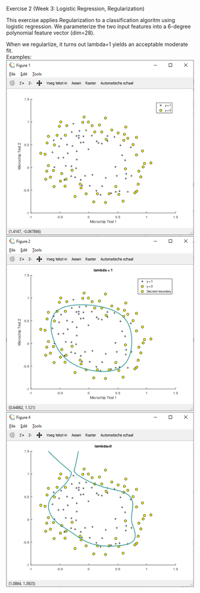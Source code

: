 Exercise 2 (Week 3: Logistic Regression, Regularization)

This exercise applies Regularization to a classification algoritm using logistic regression.
We parameterize the two input features into a 6-degree polynomial feature vector (dim=28).

When we regularlize, it turns out lambda=1 yields an acceptable moderate fit.<br />
Examples:<br />
![fig1](/Exercise2/fig1_training_set.png)
![fig2](/Exercise2/fig2_decision_boundary_mod_reg.png)
![fig3](/Exercise2/fig3_decision_boun_no_reg.png)

